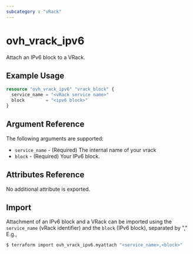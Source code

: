 ```yaml
---
subcategory : "vRack"
---
```


# ovh_vrack_ipv6

Attach an IPv6 block to a VRack.

## Example Usage

```terraform
resource "ovh_vrack_ipv6" "vrack_block" {
  service_name = "<vRack service name>"
  block        = "<ipv6 block>"
}
```

## Argument Reference

The following arguments are supported:

* `service_name` - (Required) The internal name of your vrack
* `block` - (Required) Your IPv6 block.

## Attributes Reference

No additional attribute is exported.

## Import

Attachment of an IPv6 block and a VRack can be imported using the `service_name` (vRack identifier) and the `block` (IPv6 block), separated by "," E.g.,

```bash
$ terraform import ovh_vrack_ipv6.myattach "<service_name>,<block>"
```
